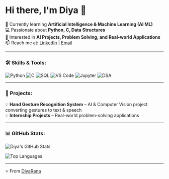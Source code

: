 # Hi there, I'm Diya 👋  

🌱 Currently learning **Artificial Intelligence & Machine Learning (AI ML)**  
💻 Passionate about **Python, C, Data Structures**  
🎯 Interested in **AI Projects, Problem Solving, and Real-world Applications**  
📫 Reach me at: [LinkedIn](https://www.linkedin.com/in/diya-rana-61713a329?lipi=urn%3Ali%3Apage%3Ad_flagship3_profile_view_base_contact_details%3BE%2FjPljr3TVSHasOrgZK76w%3D%3D) | [Email](mailto:diyarana1824@gmail.com)  

---

### 🛠️ Skills & Tools:
![Python](https://img.shields.io/badge/-Python-3776AB?style=for-the-badge&logo=python&logoColor=yellow)
![C](https://img.shields.io/badge/-C-00599C?style=for-the-badge&logo=c&logoColor=white)
![SQL](https://img.shields.io/badge/-SQL-003B57?style=for-the-badge&logo=postgresql&logoColor=white)
![VS Code](https://img.shields.io/badge/-VS%20Code-007ACC?style=for-the-badge&logo=visual-studio-code&logoColor=white)
![Jupyter](https://img.shields.io/badge/-Jupyter-F37626?style=for-the-badge&logo=jupyter&logoColor=white)
![DSA](https://img.shields.io/badge/-DSA-FF4500?style=for-the-badge)

---

### 🚀 Projects:
💡 **Hand Gesture Recognition System** – AI & Computer Vision project converting gestures to text & speech  
💡 **Internship Projects** – Real-world problem-solving applications  

---

### 📊 GitHub Stats:
![Diya's GitHub Stats](https://github-readme-stats.vercel.app/api?username=DiyaRana7&show_icons=true&theme=tokyonight)  

![Top Languages](https://github-readme-stats.vercel.app/api/top-langs/?username=DiyaRana7&layout=compact&theme=tokyonight)

---

⭐️ From [DiyaRana](https://github.com/DiyaRana7)

